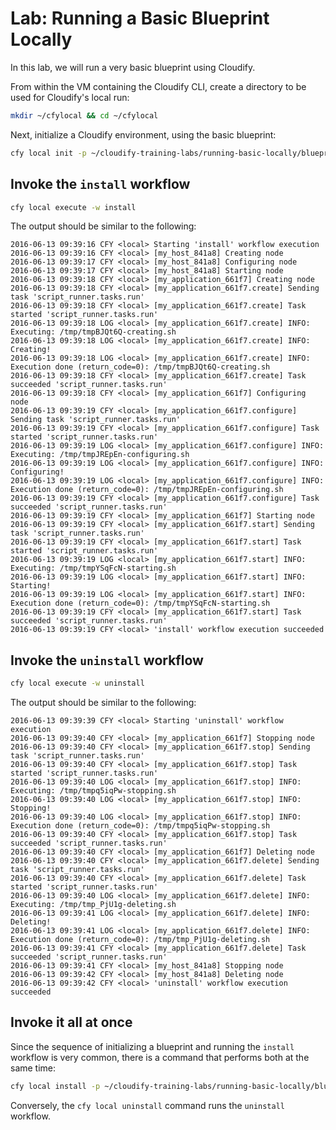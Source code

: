 # Lab: Running a Basic Blueprint Locally

In this lab, we will run a very basic blueprint using Cloudify.

From within the VM containing the Cloudify CLI, create a directory to be used for Cloudify's local run:

```bash
mkdir ~/cfylocal && cd ~/cfylocal
```

Next, initialize a Cloudify environment, using the basic blueprint:

```bash
cfy local init -p ~/cloudify-training-labs/running-basic-locally/blueprint/basic.yaml
```

## Invoke the `install` workflow

```bash
cfy local execute -w install
```

The output should be similar to the following:

```
2016-06-13 09:39:16 CFY <local> Starting 'install' workflow execution
2016-06-13 09:39:16 CFY <local> [my_host_841a8] Creating node
2016-06-13 09:39:17 CFY <local> [my_host_841a8] Configuring node
2016-06-13 09:39:17 CFY <local> [my_host_841a8] Starting node
2016-06-13 09:39:18 CFY <local> [my_application_661f7] Creating node
2016-06-13 09:39:18 CFY <local> [my_application_661f7.create] Sending task 'script_runner.tasks.run'
2016-06-13 09:39:18 CFY <local> [my_application_661f7.create] Task started 'script_runner.tasks.run'
2016-06-13 09:39:18 LOG <local> [my_application_661f7.create] INFO: Executing: /tmp/tmpBJQt6Q-creating.sh
2016-06-13 09:39:18 LOG <local> [my_application_661f7.create] INFO: Creating!
2016-06-13 09:39:18 LOG <local> [my_application_661f7.create] INFO: Execution done (return_code=0): /tmp/tmpBJQt6Q-creating.sh
2016-06-13 09:39:18 CFY <local> [my_application_661f7.create] Task succeeded 'script_runner.tasks.run'
2016-06-13 09:39:18 CFY <local> [my_application_661f7] Configuring node
2016-06-13 09:39:19 CFY <local> [my_application_661f7.configure] Sending task 'script_runner.tasks.run'
2016-06-13 09:39:19 CFY <local> [my_application_661f7.configure] Task started 'script_runner.tasks.run'
2016-06-13 09:39:19 LOG <local> [my_application_661f7.configure] INFO: Executing: /tmp/tmpJREpEn-configuring.sh
2016-06-13 09:39:19 LOG <local> [my_application_661f7.configure] INFO: Configuring!
2016-06-13 09:39:19 LOG <local> [my_application_661f7.configure] INFO: Execution done (return_code=0): /tmp/tmpJREpEn-configuring.sh
2016-06-13 09:39:19 CFY <local> [my_application_661f7.configure] Task succeeded 'script_runner.tasks.run'
2016-06-13 09:39:19 CFY <local> [my_application_661f7] Starting node
2016-06-13 09:39:19 CFY <local> [my_application_661f7.start] Sending task 'script_runner.tasks.run'
2016-06-13 09:39:19 CFY <local> [my_application_661f7.start] Task started 'script_runner.tasks.run'
2016-06-13 09:39:19 LOG <local> [my_application_661f7.start] INFO: Executing: /tmp/tmpYSqFcN-starting.sh
2016-06-13 09:39:19 LOG <local> [my_application_661f7.start] INFO: Starting!
2016-06-13 09:39:19 LOG <local> [my_application_661f7.start] INFO: Execution done (return_code=0): /tmp/tmpYSqFcN-starting.sh
2016-06-13 09:39:19 CFY <local> [my_application_661f7.start] Task succeeded 'script_runner.tasks.run'
2016-06-13 09:39:19 CFY <local> 'install' workflow execution succeeded
```

## Invoke the `uninstall` workflow

```bash
cfy local execute -w uninstall
```

The output should be similar to the following:

```
2016-06-13 09:39:39 CFY <local> Starting 'uninstall' workflow execution
2016-06-13 09:39:40 CFY <local> [my_application_661f7] Stopping node
2016-06-13 09:39:40 CFY <local> [my_application_661f7.stop] Sending task 'script_runner.tasks.run'
2016-06-13 09:39:40 CFY <local> [my_application_661f7.stop] Task started 'script_runner.tasks.run'
2016-06-13 09:39:40 LOG <local> [my_application_661f7.stop] INFO: Executing: /tmp/tmpq5iqPw-stopping.sh
2016-06-13 09:39:40 LOG <local> [my_application_661f7.stop] INFO: Stopping!
2016-06-13 09:39:40 LOG <local> [my_application_661f7.stop] INFO: Execution done (return_code=0): /tmp/tmpq5iqPw-stopping.sh
2016-06-13 09:39:40 CFY <local> [my_application_661f7.stop] Task succeeded 'script_runner.tasks.run'
2016-06-13 09:39:40 CFY <local> [my_application_661f7] Deleting node
2016-06-13 09:39:40 CFY <local> [my_application_661f7.delete] Sending task 'script_runner.tasks.run'
2016-06-13 09:39:40 CFY <local> [my_application_661f7.delete] Task started 'script_runner.tasks.run'
2016-06-13 09:39:40 LOG <local> [my_application_661f7.delete] INFO: Executing: /tmp/tmp_PjU1g-deleting.sh
2016-06-13 09:39:41 LOG <local> [my_application_661f7.delete] INFO: Deleting!
2016-06-13 09:39:41 LOG <local> [my_application_661f7.delete] INFO: Execution done (return_code=0): /tmp/tmp_PjU1g-deleting.sh
2016-06-13 09:39:41 CFY <local> [my_application_661f7.delete] Task succeeded 'script_runner.tasks.run'
2016-06-13 09:39:41 CFY <local> [my_host_841a8] Stopping node
2016-06-13 09:39:42 CFY <local> [my_host_841a8] Deleting node
2016-06-13 09:39:42 CFY <local> 'uninstall' workflow execution succeeded
```

## Invoke it all at once

Since the sequence of initializing a blueprint and running the `install` workflow is very common,
there is a command that performs both at the same time:

```bash
cfy local install -p ~/cloudify-training-labs/running-basic-locally/blueprint/basic.yaml
```

Conversely, the `cfy local uninstall` command runs the `uninstall` workflow.